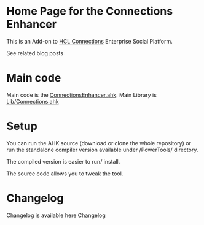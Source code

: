 # Home Page for the Connections Enhancer
This is an Add-on to [HCL Connections](https://www.hcltechsw.com/products/connections) Enterprise Social Platform.

See related blog posts

# Main code
Main code is the [ConnectionsEnhancer.ahk](https://github.com/tdalon/ahk/blob/master/ConnectionsEnhancer.ahk).
Main Library is [Lib/Connections.ahk](https://github.com/tdalon/ahk/blob/master/Lib/Connections.ahk)

# Setup
You can run the AHK source (download or clone the whole repository) or run the standalone compiler version available under /PowerTools/ directory.

The compiled version is easier to run/ install.

The source code allows you to tweak the tool.

# Changelog

Changelog is available here [Changelog](Connections-Enhancer-(Changelog))
